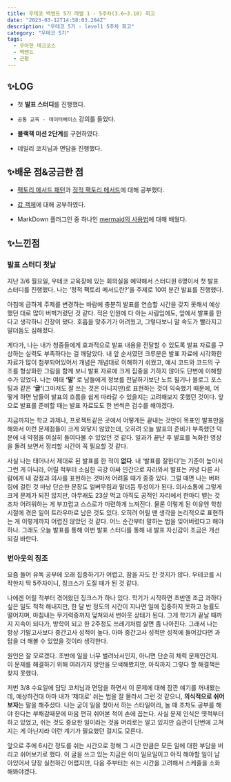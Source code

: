 ```yaml
---
title: 우테코 백엔드 5기 레벨 1 - 5주차(3.6~3.10) 회고
date: "2023-03-12T14:58:03.284Z"
description: "우테코 5기 - level1 5주차 회고"
category: "우테코 5기"
tags:
  - 우아한 테크코스
  - 백엔드
  - 근황
---
```


## ✨LOG

- 첫 **발표 스터디**를 진행했다.

- `공통 교육 - 데이터베이스` 강의를 들었다.

- **블랙잭 미션 2단계**를 구현하였다.

- 데일리 코치님과 면담을 진행했다.

## ✨배운 점&궁금한 점

- [팩토리 메서드 패턴](<https://amaran-th.github.io/%EB%94%94%EC%9E%90%EC%9D%B8%20%ED%8C%A8%ED%84%B4/[%EB%94%94%EC%9E%90%EC%9D%B8%20%ED%8C%A8%ED%84%B4]%20Factory%20Method%20Pattern(%ED%8C%A9%ED%86%A0%EB%A6%AC%20%EB%A9%94%EC%84%9C%EB%93%9C%20%ED%8C%A8%ED%84%B4)/>)과 [정적 팩토리 메서드](https://amaran-th.github.io/Java/[Java]%20%EC%A0%95%EC%A0%81%20%ED%8C%A9%ED%86%A0%EB%A6%AC%20%EB%A9%94%EC%84%9C%EB%93%9C%EB%9E%80/)에 대해 공부했다.

- [값 객체](<https://amaran-th.github.io/Java/[Java]%20VO(Value%20Object)%EB%9E%80/>)에 대해 공부하였다.

- MarkDown 플러그인 중 하나인 [mermaid의 사용법](https://amaran-th.github.io/%EC%A3%BC%EC%A0%80%EB%A6%AC%EC%A3%BC%EC%A0%80%EB%A6%AC/[Markdown]%20mermaid%EB%A1%9C%20UML%20%EB%A7%8C%EB%93%A4%EA%B8%B0/)에 대해 배웠다.

## ✨느낀점

### 발표 스터디 첫날

지난 3/6 월요일, 우테코 교육장에 있는 회의실을 예약해서 스터디원 6명이서 첫 발표 스터디를 진행했다. 나는 ‘정적 팩토리 메서드란?’을 주제로 10여 분간 발표를 진행했다.

아침에 급하게 주제를 변경하는 바람에 충분히 발표를 연습할 시간을 갖지 못해서 예상했던 대로 많이 버벅거렸던 것 같다. 적은 인원에 다 아는 사람임에도, 앞에서 발표를 한다고 생각하니 긴장이 됐다. 호흡을 맞추기가 어려웠고, 그렇다보니 말 속도가 빨라지고 말더듬도 심해졌다.

게다가, 나는 내가 청중들에게 효과적으로 발표 내용을 전달할 수 있도록 발표 자료를 구상하는 실력도 부족하다는 걸 깨달았다. 내 앞 순서였던 크루분은 발표 자료에 시각화한 자료가 많이 첨부되어있어서 개념은 개념대로 이해하기 쉬웠고, 예시 코드와 코드의 구조를 형상화한 그림을 함께 보니 발표 자료에 크게 집중을 기하지 않아도 단번에 이해할 수가 있었다. 나는 여태 **‘말’** 로 남들에게 정보를 전달하기보단 노트 필기나 블로그 포스팅과 같은 **‘글’**(그마저도 잘 쓰는 것은 아니지만)로 표현하는 것이 익숙했기 때문에, 어떻게 하면 남들이 발표의 흐름을 쉽게 따라갈 수 있을지는 고려해보지 못했던 것이다. 앞으로 발표를 준비할 때는 발표 자료도도 한 번씩은 검수를 해야겠다.

지금까지는 학교 과제나, 프로젝트같은 곳에서 어떻게든 끝내는 것만이 목표인 발표만을 해와서 이런 문제점들이 크게 와닿지 않았는데, 오히려 오늘 발표의 준비가 부족했던 덕분에 내 약점을 여실히 들여다볼 수 있었던 것 같다. 일과가 끝난 후 발표를 녹화한 영상을 돌려 보면서 정리할 시간이 꼭 필요할 것 같다.

사실 나는 태어나서 제대로 된 발표를 한 적이 **없다**. 내 ‘발표를 잘한다’는 기준이 높아서 그런 게 아니라, 어릴 적부터 소심한 극강 아싸 인간으로 자라와서 발표는 커녕 다른 사람에게 내 감정과 의사를 표현하는 것마저 어려울 때가 종종 있다. 그럴 때면 나는 버퍼링에 걸린 것 마냥 단순한 문장도 얼버무림과 말더듬 투성이가 된다. 의사소통에 그렇게 크게 문제가 되진 않지만, 아무래도 23살 먹고 아직도 공적인 자리에서 한마디 뱉는 것조차 어려워하는 게 부끄럽고 스스로가 미련하게 느껴진다. 물론 이렇게 된 이유엔 학창 시절에 겪은 일이 트라우마로 남은 것도 있다. 오히려 어릴 땐 생각을 논리적으로 표현하는 게 이렇게까지 어렵진 않았던 것 같다. 어느 순간부터 말하는 법을 잊어버렸다고 해야 하나. 그래도 오늘 발표를 통해 이번 발표 스터디를 통해 내 발표 자신감이 조금은 개선되길 바란다.

### 번아웃의 징조

요즘 들어 유독 공부에 오래 집중하기가 어렵고, 잠을 자도 잔 것지가 않다. 우테코를 시작한지 딱 5주차이니, 징크스가 도질 때가 된 것 같다.

나에겐 어릴 적부터 겪어왔던 징크스가 하나 있다. 학기가 시작하면 초반엔 조금 과하다 싶은 일도 척척 해내지만, 한 달 반 정도의 시간이 지나면 일에 집중하지 못하고 능률도 떨어지며, 마침내는 무기력증까지 덮쳐와서 번아웃 상태가 된다. 그게 학기가 끝날 때까지 지속이 되다가, 방학이 되고 한 2주정도 쓰레기처럼 살면 좀 나아진다. 그래서 나는 항상 기말고사보다 중간고사 성적이 높다. 아마 중간고사 성적만 성적에 들어갔다면 과탑을 더 해볼 수 있었을 것이라 생각한다.

원인은 잘 모르겠다. 초반에 일을 너무 벌려놔서인지, 아니면 단순히 체력 문제인건지. 이 문제를 해결하기 위해 여러가지 방안을 모색해봤지만, 아직까지 그렇다 할 해결책은 찾지 못했다.

저번 3/8 수요일에 담당 코치님과 면담을 하면서 이 문제에 대해 잠깐 얘기를 꺼내봤는데, 예상하건대 아마 내가 ‘제대로’ 쉬는 법을 잘 몰라서 그런 것 같으니, **의식적으로 쉬어보자**는 말을 해주셨다. 나는 굳이 일을 찾아서 하는 스타일이라, 놀 때 조차도 공부를 해야 한다는 부채감때문에 마음 편히 쉬어본 적이 손에 꼽는다. 사실 문제 인식은 옛적부터 하고 있었고, 쉬는 것도 중요한 일이라는 것을 머리로는 알고 있지만 습관이 단번에 고쳐지는 게 아닌지라 이런 계기가 필요했던 걸지도 모른다.

앞으로 주에 6시간 정도를 쉬는 시간으로 정해 그 시간 만큼은 모든 일에 대한 부담을 버리고 쉬어보기로 했다. 이 글을 쓰고 있는 지금은 이미 일요일이고 아직 해야할 일이 남아있어서 당장 실천하긴 어렵지만, 다음 주부터는 쉬는 시간을 고려해서 스케줄을 소화해봐야겠다.
